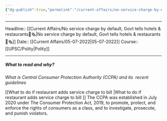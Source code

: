 ```yaml
---
{"dg-publish":true,"permalink":"/current-affairs/no-service-charge-by-default-govt-tells-hotels-and-restaurants/","dgHomeLink":true,"dgPassFrontmatter":false}
---
```


----
Headline:: [[Current Affairs/No service charge by default, Govt tells hotels & restaurants📰🗞️|No service charge by default, Govt tells hotels & restaurants📰🗞️]]
Date:: [[Current Affairs/05-07-2022|05-07-2022]]
Course:: [[UPSC/Polity|Polity]] 

----
##### What to read and why? 


_What is Central Consumer Protection Authority (CCPA) and its  recent guidelines_

[[What to do if restaurant adds service charge to bill |What to do if restaurant adds service charge to bill ]]
The CCPA was established in July 2020 under The Consumer Protection Act, 2019, to promote, protect, and enforce the rights of consumers as a class, and to investigate, prosecute, and punish violators.